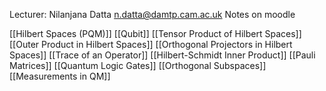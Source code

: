 Lecturer: Nilanjana Datta
n.datta@damtp.cam.ac.uk
Notes on moodle

[[Hilbert Spaces (PQM)]]
[[Qubit]]
[[Tensor Product of Hilbert Spaces]]
[[Outer Product in Hilbert Spaces]]
[[Orthogonal Projectors in Hilbert Spaces]]
[[Trace of an Operator]]
[[Hilbert-Schmidt Inner Product]]
[[Pauli Matrices]]
[[Quantum Logic Gates]]
[[Orthogonal Subspaces]]
[[Measurements in QM]]
